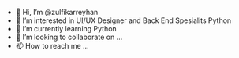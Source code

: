 - 👋 Hi, I’m @zulfikarreyhan
- 👀 I’m interested in UI/UX Designer and Back End Spesialits Python
- 🌱 I’m currently learning Python
- 💞️ I’m looking to collaborate on ...
- 📫 How to reach me ...

<!---
zulfikarreyhan/zulfikarreyhan is a ✨ special ✨ repository because its `README.md` (this file) appears on your GitHub profile.
You can click the Preview link to take a look at your changes.
--->
